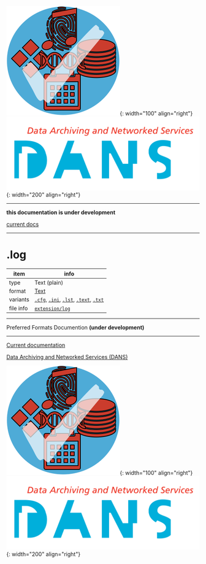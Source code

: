 ![img](../images/formats.png){: width="100" align="right"}
![img](../images/DANS.png){: width="200" align="right"}

---

**this documentation is under development**

[current docs]({{preferredFormats}})

---



# .log

item | info
--- | ---
type | Text (plain)
format | [Text](../fileFormats/text.md)
variants | [`.cfg`](../extensions/cfg.md), [`.ini`](../extensions/ini.md), [`.lst`](../extensions/lst.md), [`.text`](../extensions/text.md), [`.txt`](../extensions/txt.md)
file info | [`extension/log`]({{fileinfo}}/log)




---

Preferred Formats Documention **(under development)**

---

[Current documentation]({{preferredFormats}})

[Data Archiving and Networked Services (DANS)]({{dans}})

![img](../images/formats.png){: width="100" align="right"}
![img](../images/DANS.png){: width="200" align="right"}
